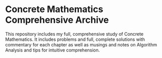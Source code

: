 # Concrete Mathematics Comprehensive Archive
This repository includes my full, comprehensive study of Concrete Mathematics. It includes problems and full, complete solutions with commentary for each chapter as well as musings and notes on Algorithm Analysis and tips for intuitive comprehension.
